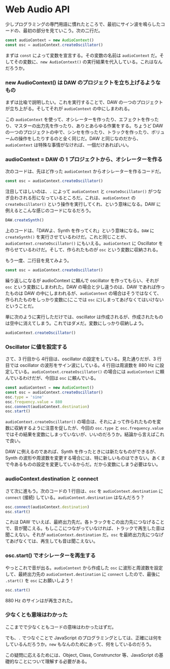 # Web Audio API

少しプログラミングの専門用語に慣れたところで、最初にサイン波を鳴らしたコードの、最初の部分を見ていこう。次の二行だ。

```javascript
const audioContext = new AudioContext()
const osc = audioContext.createOscillator()
```

まずは `const` によって変数を宣言する。その変数の名前は `audioContext` だ。そしてその変数に、`new AudioContext()` の実行結果を代入している。これはなんだろうか。

### new AudioContext\(\) は DAW のプロジェクトを立ち上げるようなもの

まずは比喩で説明したい。これを実行することで、DAW の一つのプロジェクトが立ち上がる。そしてそれが `audioContext` の中にしまわれる。

この `audioContext` を使って、オシレーターを作ったり、エフェクトを作ったり、マスターの出力先を作ったり、ありとあらゆる作業をする。ちょうど DAW の一つのプロジェクトの中で、シンセを作ったり、トラックを作ったり、ボリュームの操作をしたりするのと全く同じだ。DAW と同じなのだから、`audioContext` は特殊な事情がなければ、一個だけあればいい。

### audioContext = DAW の 1 プロジェクトから、オシレーターを作る

次のコードは、先ほど作った `audioContext` からオシレーターを作るコードだ。

```javascript
const osc = audioContext.createOscillator()
```

注目してほしいのは、`.` によって `audioContext` と `createOscillator()` がつなぎ合わされる形になっているところだ。これは、`audioContext` の `createOscillator()` という操作を実行してくれ、という意味になる。DAW に例えるとこんな感じのコードになるだろう。

```javascript
DAW.createSynth()
```

上のコードは、「DAWよ、Synth を作ってくれ」という意味になる。`DAW` に `createSynth()` を実行させているわけだ。これと同じことが、`audioContext.createOscillator()` にもいえる。`audioContext` に Oscillator を作らせているわけだ。そして、作られたものが `osc` という変数に収納される。

もう一度、二行目を見てみよう。

```javascript
const osc = audioContext.createOscillator()
```

繰り返しになるが audioContext に頼んで oscillator を作ってもらい、それが `osc` という変数にしまわれた。DAW の場合と少し違うのは、DAW であれば作ったものは DAW の中にしまわれるが、`audioContext` の場合はそうではなくて、作られたものをしっかり変数に\(ここでは `osc` に\)しまってあげなくてはいけないということだ。

単に次のように実行しただけでは、oscillator は作成されるが、作成されたものは空中に消えてしまう。これではダメだ。変数にしっかり収納しよう。

```javascript
audioContext.createOscillator()
```

### Oscillator に値を設定する

さて、3 行目から 4行目は、oscillator の設定をしている。見た通りだが、3 行目では oscillator の波形をサイン波にしている。4 行目は周波数を 880 Hz に設定している。`audioContext.createOscillator()` の場合には `audioContext` に頼んでいるわけだが、今回は `osc` に頼んでいる。

```javascript
const audioContext = new AudioContext()
const osc = audioContext.createOscillator()
osc.type = 'sine'
osc.frequency.value = 880
osc.connect(audioContext.destination)
osc.start()
```

`audioContext.createOscillator()` の場合は、それによって作られたものを変数に収納するように注意を促したが、今回の `osc.type` と `osc.frequency.value` ではその結果を変数にしまっていないが、いいのだろうか。結論から言えばこれで良い。

DAW に例えるのであれば、Synth を作ったときには新たなものができるが、Synth の波形や周波数を変更する場合には、特に新しいものはできない。あくまで今あるものの設定を変更しているからだ。だから変数にしまう必要はない。

### audioContext.destination と connect

さて次に進もう。次のコードの 1 行目は、`osc` を `audioContext.destination` に `connect` \(接続\) している。`audioContext.destination` はなんだろう？

```javascript
osc.connect(audioContext.destination)
osc.start()
```

これは DAW でいえば、最終出力先だ。各トラックをこの出力先につなげることで、音が聞こえる。もしここにつながっていなければ、トラックで再生した音は聞こえない。それが `audioContext.destination` だ。`osc` を最終出力先につなげてあげなくては、再生しても音は聞こえない。

### osc.start\(\) でオシレーターを再生する

やっとこれで音が出る。`audioContext` から作成した `osc` に波形と周波数を設定して、最終出力先の `audioContext.destination` に `connect` したので、最後に `.start()` を `osc` にお願いしよう！

```javascript
osc.start()
```

880 Hz のサインはが再生された。

### 少なくとも意味はわかった

ここまでで少なくともコードの意味はわかったはずだ。

でも、`.` でつなぐことで JavaScript のプログラミングとしては、正確には何をしているんだろうか。`new` もなんのためにあって、何をしているのだろう。

この疑問に応えるためには、Object, Class, Construnctor 等、JavaScript の基礎的なことについて理解する必要がある。

